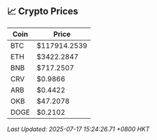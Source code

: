 ## 📈 Crypto Prices

| Coin | Price |
| ---- | ----- |
| BTC | $117914.2539 |
| ETH | $3422.2847 |
| BNB | $717.2507 |
| CRV | $0.9866 |
| ARB | $0.4422 |
| OKB | $47.2078 |
| DOGE | $0.2102 |

_Last Updated: 2025-07-17 15:24:26.71 +0800 HKT_